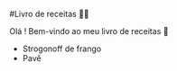 #Livro de receitas :man_cook:

Olá ! Bem-vindo ao meu livro de receitas :wave:

- Strogonoff de frango
- Pavê

